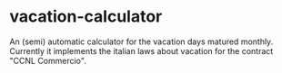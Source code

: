 vacation-calculator
===================

An (semi) automatic calculator for the vacation days matured monthly. Currently it implements the italian laws about vacation for the contract "CCNL Commercio".
